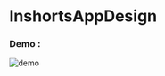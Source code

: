# InshortsAppDesign
### Demo :

![demo](https://cloud.githubusercontent.com/assets/23010645/24908101/6de58c5a-1edc-11e7-80d9-344a28019b9e.gif)
